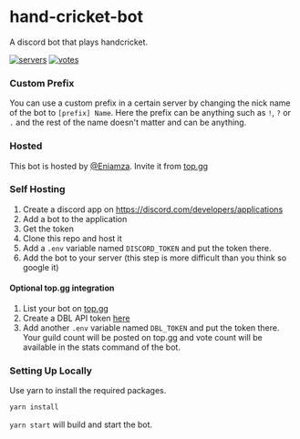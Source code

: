 # hand-cricket-bot
A discord bot that plays handcricket.

[![servers](https://top.gg/api/widget/servers/709733907053936712.svg)](https://top.gg/bot/709733907053936712)
[![votes](https://top.gg/api/widget/upvotes/709733907053936712.svg)](https://top.gg/bot/709733907053936712)

### Custom Prefix
You can use a custom prefix in a certain server by changing the nick name of the bot to `[prefix] Name`. Here the prefix can be anything such as `!`, `?` or `.` and the rest of the name doesn't matter and can be anything.

### Hosted
This bot is hosted by [@Eniamza](https://github.com/Eniamza). Invite it from [top.gg](https://top.gg/bot/709733907053936712)

### Self Hosting
1. Create a discord app on https://discord.com/developers/applications
2. Add a bot to the application
3. Get the token
4. Clone this repo and host it
5. Add a `.env` variable named `DISCORD_TOKEN` and put the token there.
6. Add the bot to your server (this step is more difficult than you think so google it)

#### Optional top.gg integration
1. List your bot on [top.gg](https://top.gg)
2. Create a DBL API token [here](https://top.gg/api/docs)
3. Add another `.env` variable named `DBL_TOKEN` and put the token there.
Your guild count will be posted on top.gg and vote count will be available in the stats command of the bot.

### Setting Up Locally
Use yarn to install the required packages.
```bash
yarn install
```

`yarn start` will build and start the bot.
